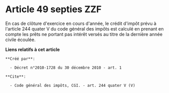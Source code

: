 # Article 49 septies ZZF

En cas de clôture d'exercice en cours d'année, le crédit d'impôt prévu à l'article 244 quater V du code général des impôts
est calculé en prenant en compte les prêts ne portant pas intérêt versés au titre de la dernière année civile écoulée.

**Liens relatifs à cet article**

	**Créé par**:

	  - Décret n°2010-1728 du 30 décembre 2010 - art. 1

	**Cite**:

	  - Code général des impôts, CGI. - art. 244 quater V (V)
